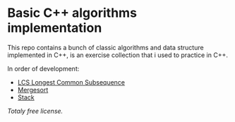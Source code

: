 # Basic C++ algorithms implementation

This repo contains a bunch of classic algorithms and data structure implemented in C++, is an exercise collection that i used to practice in C++.

In order of development:
* [LCS Longest Common Subsequence](LCS/)
* [Mergesort](Merge_Stort/)
* [Stack](Stack/)


*Totaly free license.*
